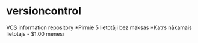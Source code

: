 # versioncontrol
VCS information repository
*Pirmie 5 lietotāji bez maksas
*Katrs nākamais lietotājs - $1.00 mēnesī
